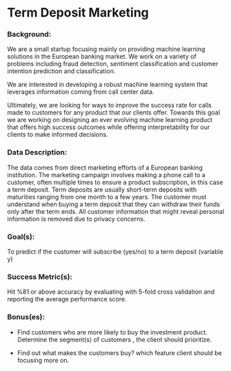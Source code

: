 # Term Deposit Marketing
### Background:

We are a small startup focusing mainly on providing machine learning solutions in the European banking market. We work on a variety of problems including fraud detection, sentiment classification and customer intention prediction and classification.

We are interested in developing a robust machine learning system that leverages information coming from call center data.

Ultimately, we are looking for ways to improve the success rate for calls made to customers for any product that our clients offer. Towards this goal we are working on designing an ever evolving machine learning product that offers high success outcomes while offering interpretability for our clients to make informed decisions.

### Data Description:

The data comes from direct marketing efforts of a European banking institution. The marketing campaign involves making a phone call to a customer, often multiple times to ensure a product subscription, in this case a term deposit. Term deposits are usually short-term deposits with maturities ranging from one month to a few years. The customer must understand when buying a term deposit that they can withdraw their funds only after the term ends. All customer information that might reveal personal information is removed due to privacy concerns.

### Goal(s):

To predict if the customer will subscribe (yes/no) to a term deposit (variable y)

### Success Metric(s):

Hit %81 or above accuracy by evaluating with 5-fold cross validation and reporting the average performance score.

### Bonus(es):

- Find customers who are more likely to buy the investment product. Determine the segment(s) of customers , the client should prioritize.

- Find out what makes the customers buy? which feature client should be focusing more on.

